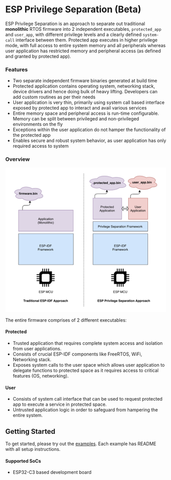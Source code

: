 # ESP Privilege Separation (Beta)

ESP Privilege Separation is an approach to separate out traditional **monolithic** RTOS firmware into 2 independent executables, `protected_app` and `user_app`, with different privilege levels and a clearly defined `system-call` interface between them. Protected app executes in higher privilege mode, with full access to entire system memory and all peripherals whereas user application has restricted memory and peripheral access (as defined and granted by protected app).

### Features

- Two separate independent firmware binaries generated at build time
- Protected application contains operating system, networking stack, device drivers and hence doing bulk of heavy lifting. Developers can add custom routines as per their needs
- User application is very thin, primarily using system call based interface exposed by protected app to interact and avail various services
- Entire memory space and peripheral access is run-time configurable. Memory can be split between privileged and non-privileged environments on the fly
- Exceptions within the user application do not hamper the functionality of the protected app
- Enables secure and robust system behavior, as user application has only required access to system

### Overview

![overview](docs/img/overview.png)

The entire firmware comprises of 2 different executables:

#### Protected

- Trusted application that requires complete system access and isolation from user applications.
- Consists of crucial ESP-IDF components like FreeRTOS, WiFi, Networking stack.
- Exposes system calls to the user space which allows user application to delegate functions to protected space as it requires access to critical features (OS, networking).

#### User

- Consists of system call interface that can be used to request protected app to execute a service in protected space.
- Untrusted application logic in order to safeguard from hampering the entire system.

## Getting Started

To get started, please try out the [examples](examples). Each example has README with all setup instructions.

#### Supported SoCs
- ESP32-C3 based development board

